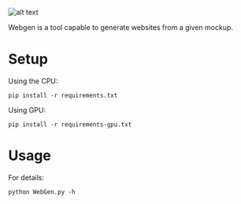 
![alt text](https://i.imgur.com/6iCAkoD.png)

Webgen is a tool capable to generate websites from a given mockup.

# Setup

Using the CPU:
```
pip install -r requirements.txt 
```

Using GPU:
```
pip install -r requirements-gpu.txt
```

# Usage

For details:

```
python WebGen.py -h
```